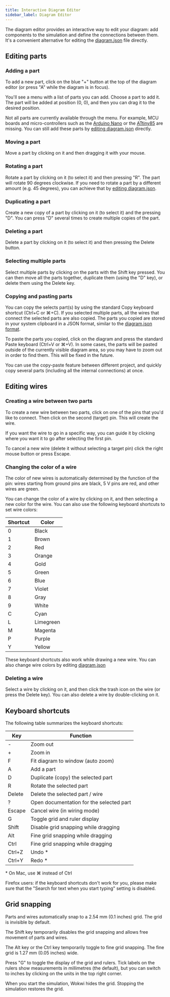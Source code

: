 ```yaml
---
title: Interactive Diagram Editor
sidebar_label: Diagram Editor
---
```


The diagram editor provides an interactive way to edit your diagram: add components to the simulation and define the connections between them. It's a convenient alternative for editing the [diagram.json](../diagram-format) file directly.

## Editing parts

### Adding a part

To add a new part, click on the blue "+" button at the top of the diagram editor (or press "A" while the diagram is in focus).

You'll see a menu with a list of parts you can add. Choose a part to add it. The part will be added at position (0, 0), and then you can drag it to the desired position.

Not all parts are currently available through the menu. For example, MCU boards and micro-controllers such as the [Arduino Nano](../parts/wokwi-arduino-nano) or the [ATtiny85](../parts/wokwi-attiny85) are missing. You can still add these parts by [editing diagram.json](../diagram-format#parts) directly.

### Moving a part

Move a part by clicking on it and then dragging it with your mouse.

### Rotating a part

Rotate a part by clicking on it (to select it) and then pressing "R". The part will rotate 90 degrees clockwise. If you need to rotate a part by
a different amount (e.g. 45 degrees), you can achieve that by [editing diagram.json](../diagram-format#parts).

### Duplicating a part

Create a new copy of a part by clicking on it (to select it) and the pressing "D". You can press "D" several times to create multiple copies of the part.

### Deleting a part

Delete a part by clicking on it (to select it) and then pressing the Delete button.

### Selecting multiple parts

Select multiple parts by clicking on the parts with the Shift key pressed. You can then move all the parts together, duplicate them (using the "D" key), or delete them using the Delete key.

### Copying and pasting parts

You can copy the selects part(s) by using the standard Copy keyboard shortcut (Ctrl+C or ⌘+C). If you selected multiple parts, all the wires that connect the selected parts are also copied. The parts you copied are stored in your system clipboard in a JSON format, similar to the [diagram.json format](../diagram-format).

To paste the parts you copied, click on the diagram and press the standard Paste keyboard (Ctrl+V or ⌘+V). In some cases, the parts will be pasted outside of the currently visible diagram area, so you may have to zoom out in order to find them. This will be fixed in the future.

You can use the copy-paste feature between different project, and quickly copy several parts (including all the internal connections) at once.

## Editing wires

### Creating a wire between two parts

To create a new wire between two parts, click on one of the pins that you'd like to connect. Then click on the second (target) pin. This will create the wire.

If you want the wire to go in a specific way, you can guide it by clicking where you want it to go after selecting the first pin.

To cancel a new wire (delete it without selecting a target pin) click the right mouse button or press Escape.

### Changing the color of a wire

The color of new wires is automatically determined by the function of the pin: wires starting from ground pins are black, 5&nbsp;V pins are red, and other wires are green.

You can change the color of a wire by clicking on it, and then selecting a new color for the wire. You can also use the following keyboard shortcuts to set wire colors:

| Shortcut | Color     |
| -------- | --------- |
| 0        | Black     |
| 1        | Brown     |
| 2        | Red       |
| 3        | Orange    |
| 4        | Gold      |
| 5        | Green     |
| 6        | Blue      |
| 7        | Violet    |
| 8        | Gray      |
| 9        | White     |
| C        | Cyan      |
| L        | Limegreen |
| M        | Magenta   |
| P        | Purple    |
| Y        | Yellow    |

These keyboard shortcuts also work while drawing a new wire. You can also change wire colors by editing [diagram.json](../diagram-format#connections)

### Deleting a wire

Select a wire by clicking on it, and then click the trash icon on the wire (or press the Delete key). You can also delete a wire by double-clicking on it.

## Keyboard shortcuts

The following table summarizes the keyboard shortcuts:

| Key    | Function                                 |
| ------ | ---------------------------------------- |
| -      | Zoom out                                 |
| +      | Zoom in                                  |
| F      | Fit diagram to window (auto zoom)        |
| A      | Add a part                               |
| D      | Duplicate (copy) the selected part       |
| R      | Rotate the selected part                 |
| Delete | Delete the selected part / wire          |
| ?      | Open documentation for the selected part |
| Escape | Cancel wire (in wiring mode)             |
| G      | Toggle grid and ruler display            |
| Shift  | Disable grid snapping while dragging     |
| Alt    | Fine grid snapping while dragging        |
| Ctrl   | Fine grid snapping while dragging        |
| Ctrl+Z | Undo \*                                  |
| Ctrl+Y | Redo \*                                  |

\* On Mac, use ⌘ instead of Ctrl

Firefox users: if the keyboard shortcuts don't work for you, please make sure that the "Search for text when you start typing" setting is disabled.

## Grid snapping

Parts and wires automatically snap to a 2.54&nbsp;mm (0.1 inches) grid. The grid is invisible by default.

The Shift key temporarily disables the grid snapping and allows free movement of parts and wires.

The Alt key or the Ctrl key temporarily toggle to fine grid snapping. The fine grid is 1.27&nbsp;mm (0.05 inches) wide.

Press "G" to toggle the display of the grid and rulers. Tick labels on the rulers show measurements in millimetres (the default), but you can switch to inches by clicking on the units in the top right corner.

When you start the simulation, Wokwi hides the grid. Stopping the simulation restores the grid.
